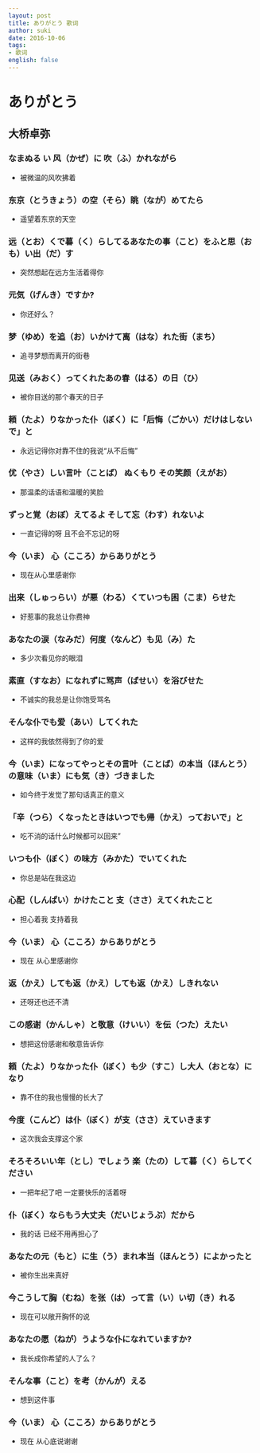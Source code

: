 ```yaml
---
layout: post
title: ありがとう 歌词
author: suki
date: 2016-10-06
tags:
- 歌词
english: false
---
```


# ありがとう 

## 大桥卓弥
 
### なまぬる い 风（かぜ）に 吹（ふ）かれながら

- 被微温的风吹拂着

### 东京（とうきょう）の空（そら）眺（なが）めてたら

- 遥望着东京的天空

### 远（とお）くで暮（く）らしてるあなたの事（こと）をふと思（おも）い出（だ）す

- 突然想起在远方生活着得你

### 元気（げんき）ですか?

- 你还好么？

### 梦（ゆめ）を追（お）いかけて离（はな）れた街（まち）

- 追寻梦想而离开的街巷

### 见送（みおく）ってくれたあの春（はる）の日（ひ）

- 被你目送的那个春天的日子

### 頼（たよ）りなかった仆（ぼく）に「后悔（ごかい）だけはしないで」と

- 永远记得你对靠不住的我说“从不后悔”

### 优（やさ）しい言叶（ことば） ぬくもり その笑颜（えがお）

- 那温柔的话语和温暖的笑脸

### ずっと覚（おぼ）えてるよ そして忘（わす）れないよ

- 一直记得的呀 且不会不忘记的呀

### 今（いま） 心（こころ）からありがとう

- 现在从心里感谢你

### 出来（しゅっらい）が悪（わる）くていつも困（こま）らせた

- 好惹事的我总让你费神

### あなたの涙（なみだ）何度（なんど）も见（み）た

- 多少次看见你的眼泪

### 素直（すなお）になれずに骂声（ばせい）を浴びせた

- 不诚实的我总是让你饱受骂名

### そんな仆でも爱（あい）してくれた

- 这样的我依然得到了你的爱

### 今（いま）になってやっとその言叶（ことば）の本当（ほんとう）の意味（いま）にも気（き）づきました

- 如今终于发觉了那句话真正的意义

### 「辛（つら）くなったときはいつでも帰（かえ）っておいで」と

- 吃不消的话什么时候都可以回来”

### いつも仆（ぼく）の味方（みかた）でいてくれた

- 你总是站在我这边

### 心配（しんぱい）かけたこと 支（ささ）えてくれたこと

- 担心着我 支持着我

### 今（いま） 心（こころ）からありがとう

- 现在 从心里感谢你

### 返（かえ）しても返（かえ）しても返（かえ）しきれない

- 还呀还也还不清

### この感谢（かんしゃ）と敬意（けいい）を伝（つた）えたい

- 想把这份感谢和敬意告诉你

### 頼（たよ）りなかった仆（ぼく）も少（すこ）し大人（おとな）になり

- 靠不住的我也慢慢的长大了

### 今度（こんど）は仆（ぼく）が支（ささ）えていきます

- 这次我会支撑这个家

### そろそろいい年（とし）でしょう 楽（たの）して暮（く）らしてください

- 一把年纪了吧 一定要快乐的活着呀

### 仆（ぼく）ならもう大丈夫（だいじょうぶ）だから

-  我的话 已经不用再担心了

### あなたの元（もと）に生（う）まれ本当（ほんとう）によかったと

- 被你生出来真好

### 今こうして胸（むね）を张（は）って言（い）い切（き）れる

- 现在可以敞开胸怀的说

### あなたの愿（ねが）うような仆になれていますか?

- 我长成你希望的人了么？

### そんな事（こと）を考（かんが）える

- 想到这件事

### 今（いま） 心（こころ）からありがとう

- 现在 从心底说谢谢
